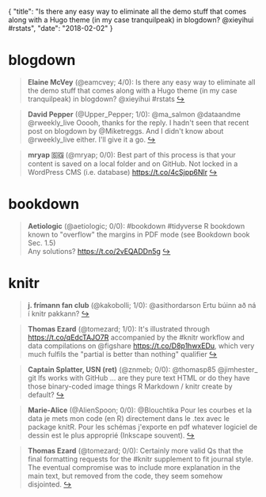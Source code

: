 {
  "title": "Is there any easy way to eliminate all the demo stuff that comes along with a Hugo theme (in my case tranquilpeak) in blogdown? @xieyihui #rstats",
  "date": "2018-02-02"
}

# blogdown

> **Elaine McVey** (@eamcvey; 4/0): Is there any easy way to eliminate all the demo stuff that comes along with a Hugo theme (in my case tranquilpeak) in blogdown? @xieyihui #rstats  [&#8618;](https://twitter.com/xieyihui/status/959170563246706688)

<!-- -->


> **David Pepper** (@Upper_Pepper; 1/0): @ma_salmon @dataandme @rweekly_live Ooooh, thanks for the reply. I hadn't seen that recent post on blogdown by @Miketreggs. And I didn't know about @rweekly_live either. I'll give it a go.  [&#8618;](https://twitter.com/xieyihui/status/958875638227701761)

<!-- -->


> **mryap 🇸🇬** (@mryap; 0/0): Best part of this process is that your content is saved on a local folder and on GitHub. Not locked in a WordPress CMS (i.e. database) https://t.co/4cSjpp6Nlr  [&#8618;](https://twitter.com/xieyihui/status/959030579080679424)

<!-- -->


# bookdown

> **Aetiologic** (@aetiologic; 0/0): #bookdown #tidyverse R  bookdown  known to "overflow" the margins in PDF mode (see Bookdown book Sec. 1.5)  
Any solutions? 
https://t.co/2vEQADDn5g  [&#8618;](https://twitter.com/xieyihui/status/958933377389703169)

<!-- -->


# knitr

> **j. frímann fan club** (@kakobolli; 1/0): @asithordarson Ertu búinn að ná í knitr pakkann?  [&#8618;](https://twitter.com/xieyihui/status/959070518329724928)

<!-- -->


> **Thomas Ezard** (@tomezard; 1/0): It's illustrated through https://t.co/qEdcTAJO7R accompanied by the #knitr workflow and data compilations on @figshare https://t.co/D8p1hwxEDu, which very much fulfils the "partial is better than nothing" qualifier  [&#8618;](https://twitter.com/xieyihui/status/959027646431711233)

<!-- -->


> **Captain Splatter, USN (ret)** (@znmeb; 0/0): @thomasp85 @jimhester_ git lfs works with GitHub ... are they pure text HTML or do they have those binary-coded image things R Markdown / knitr create by default?  [&#8618;](https://twitter.com/xieyihui/status/959220781757550592)

<!-- -->


> **Marie-Alice** (@AlienSpoon; 0/0): @Blouchtika Pour les courbes et la data je mets mon code (en R) directement dans le .tex avec le package knitR.
Pour les schémas j'exporte en pdf whatever logiciel de dessin est le plus approprié (Inkscape souvent).  [&#8618;](https://twitter.com/xieyihui/status/959175131485655041)

<!-- -->


> **Thomas Ezard** (@tomezard; 0/0): Certainly more valid Qs that the final formatting requests for the #knitr supplement to fit journal style. The eventual compromise was to include more explanation in the main text, but removed from the code, they seem somehow disjointed.  [&#8618;](https://twitter.com/xieyihui/status/959029347960188928)

<!-- -->



